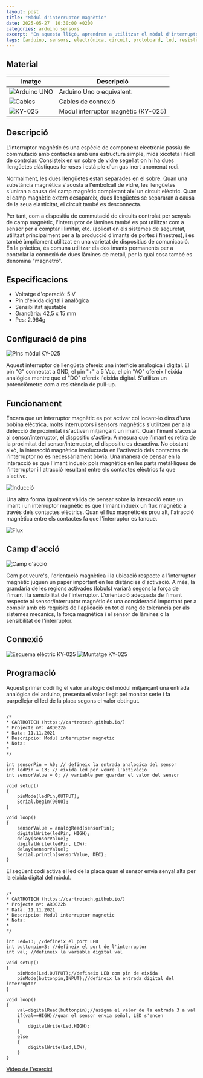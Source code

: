 ```yaml
---
layout: post
title: "Mòdul d'interruptor magnètic"
date: 2025-05-27  10:30:00 +0200
categories: arduino sensors
excerpt: "En aquesta lliçó, aprendrem a utilitzar el mòdul d'interruptor magnètic."
tags: [arduino, sensors, electrònica, circuit, protoboard, led, resistència, potenciòmetre]
---
```


[img2]: /assets/imatges/ard/ard_22_02.png "pins-interruptor-magnètic"
[img3]: /assets/imatges/ard/ard_22_03.png "inducció-interruptor-magnètic"
[img4]: /assets/imatges/ard/ard_22_04.png "flux-interruptor-magnètic"
[img5]: /assets/imatges/ard/ard_22_05.png "camp-acció-interruptor-magnètic"
[img6]: /assets/imatges/ard/ard_22_06.png "connexió-interruptor-magnètic"
[img7]: /assets/imatges/ard/ard_22_07.png "muntatge-interruptor-magnètic"
[img8]: /assets/imatges/mat/mat_unor3.png "Arduino Uno o compatible"
[img9]: /assets/imatges/mat/mat_cables.png "Cables de connexió"
[img10]: /assets/imatges/mat/mat_KY-025.png "Mòdul interruptor magnètic (KY-025)"

## Material

| Imatge | Descripció |
| ------ | ---------- |
| ![Arduino UNO][img8]   | Arduino Uno o equivalent.           |
| ![Cables][img9]        | Cables de connexió                  |
| ![KY-025][img10]       | Mòdul interruptor magnètic (KY-025) |

## Descripció

L'interruptor magnètic és una espècie de component electrònic passiu de
commutació amb contactes amb una estructura simple, mida xicoteta i
fàcil de controlar. Consisteix en un sobre de vidre segellat on hi ha
dues llengüetes elàstiques ferroses i està ple d'un gas inert anomenat
rodi.

Normalment, les dues llengüetes estan separades en el sobre. Quan una
substància magnètica s'acosta a l'embolcall de vidre, les llengüetes
s'uniran a causa del camp magnètic completant així un circuit elèctric.
Quan el camp magnètic extern desapareix, dues llengüetes se separaran a
causa de la seua elasticitat, el circuit també es desconnecta.

Per tant, com a dispositiu de commutació de circuits controlat per
senyals de camp magnètic, l'interruptor de làmines també es pot
utilitzar com a sensor per a comptar i limitar, etc. (aplicat en els
sistemes de seguretat, utilitzat principalment per a la producció
d'imants de portes i finestres), i és també àmpliament utilitzat en una
varietat de dispositius de comunicació. En la pràctica, és comuna
utilitzar els dos imants permanents per a controlar la connexió de dues
làmines de metall, per la qual cosa també es denomina "magnetró".

## Especificacions

- Voltatge d'operació: 5 V
- Pin d'eixida digital i analògica
- Sensibilitat ajustable
- Grandària: 42,5 x 15 mm
- Pes: 2.964g

## Configuració de pins

![Pins mòdul KY-025][img2]

Aquest interruptor de llengüeta ofereix una interfície analògica i
digital. El pin "G" connectat a GND, el pin "+" a 5 Vcc, el pin
"AO" ofereix l'eixida analògica mentre que el "DO" ofereix
l'eixida digital. S'utilitza un potenciòmetre com a resistència de
pull-up.

## Funcionament

Encara que un interruptor magnètic es pot activar col·locant-lo dins
d'una bobina elèctrica, molts interruptors i sensors magnètics
s'utilitzen per a la detecció de proximitat i s'activen mitjançant un
imant. Quan l'imant s'acosta al sensor/interruptor, el dispositiu
s'activa. A mesura que l'imant es retira de la proximitat del sensor/interruptor, el dispositiu es desactiva. No obstant això, la interacció
magnètica involucrada en l'activació dels contactes de l'interruptor
no és necessàriament òbvia. Una manera de pensar en la interacció és que
l'imant indueix pols magnètics en les parts metàl·liques de
l'interruptor i l'atracció resultant entre els contactes elèctrics fa
que s'active.

![Inducció][img3]

Una altra forma igualment vàlida de pensar sobre la interacció entre un
imant i un interruptor magnètic és que l'imant indueix un flux magnètic
a través dels contactes elèctrics. Quan el flux magnètic és prou alt,
l'atracció magnètica entre els contactes fa que l'interruptor es
tanque.

![Flux][img4]

## Camp d'acció

![Camp d'acció][img5]

Com pot veure's, l'orientació magnètica i la ubicació respecte a
l'interruptor magnètic juguen un paper important en les distàncies
d'activació. A més, la grandària de les regions activades (lòbuls)
variarà segons la força de l'imant i la sensibilitat de l'interruptor.
L'orientació adequada de l'imant respecte al sensor/interruptor
magnètic és una consideració important per a complir amb els requisits
de l'aplicació en tot el rang de tolerància per als sistemes mecànics,
la força magnètica i el sensor de làmines o la sensibilitat de
l'interruptor.

## Connexió

![Esquema elèctric KY-025][img6]
![Muntatge KY-025][img7]

## Programació

Aquest primer codi llig el valor analògic del mòdul mitjançant una
entrada analògica del arduino, presenta el valor llegit pel monitor
serie i fa parpellejar el led de la placa segons el valor obtingut.

```Arduino

/*
* CARTROTECH (https://cartrotech.github.io/)
* Projecte nº: ARD022a
* Data: 11.11.2021
* Descripcio: Modul interruptor magnetic
* Nota:
*
*/

int sensorPin = A0; // defineix la entrada analogica del sensor
int ledPin = 13; // eixida led per veure l'activacio
int sensorValue = 0; // variable per guardar el valor del sensor

void setup()
{
    pinMode(ledPin,OUTPUT);
    Serial.begin(9600);
}

void loop()
{
    sensorValue = analogRead(sensorPin);
    digitalWrite(ledPin, HIGH);
    delay(sensorValue);
    digitalWrite(ledPin, LOW);
    delay(sensorValue);
    Serial.println(sensorValue, DEC);
}
```

El següent codi activa el led de la placa quan el sensor envia senyal
alta per la eixida digital del mòdul.

```Arduino

/*
* CARTROTECH (https://cartrotech.github.io/)
* Projecte nº: ARD022b
* Data: 11.11.2021
* Descripcio: Modul interruptor magnetic
* Nota:
*
*/

int Led=13; //defineix el port LED
int buttonpin=3; //defineix el port de l'interruptor
int val; //defineix la variable digital val

void setup()
{
    pinMode(Led,OUTPUT);//defineix LED com pin de eixida
    pinMode(buttonpin,INPUT);//defineix la entrada digital del interruptor
}

void loop()
{
    val=digitalRead(buttonpin);//asigna el valor de la entrada 3 a val
    if(val==HIGH)//quan el sensor envia señal, LED s'encen
    {
        digitalWrite(Led,HIGH);
    }
    else
    {
        digitalWrite(Led,LOW);
    }
}
```

[Vídeo de l'exercici](https://youtu.be/hHJguG3lKSo)
